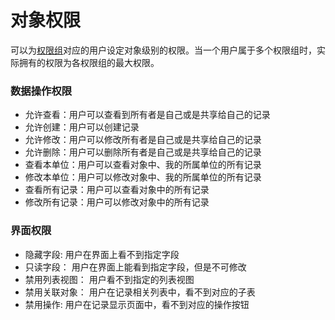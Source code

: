 对象权限
===

可以为[权限组](permission_set.md)对应的用户设定对象级别的权限。当一个用户属于多个权限组时，实际拥有的权限为各权限组的最大权限。

### 数据操作权限
- 允许查看：用户可以查看到所有者是自己或是共享给自己的记录
- 允许创建：用户可以创建记录
- 允许修改：用户可以修改所有者是自己或是共享给自己的记录
- 允许删除：用户可以删除所有者是自己或是共享给自己的记录
- 查看本单位：用户可以查看对象中、我的所属单位的所有记录
- 修改本单位：用户可以修改对象中、我的所属单位的所有记录
- 查看所有记录：用户可以查看对象中的所有记录
- 修改所有记录：用户可以修改对象中的所有记录

### 界面权限
- 隐藏字段: 用户在界面上看不到指定字段
- 只读字段： 用户在界面上能看到指定字段，但是不可修改
- 禁用列表视图： 用户看不到指定的列表视图
- 禁用关联对象： 用户在记录相关列表中，看不到对应的子表
- 禁用操作: 用户在记录显示页面中，看不到对应的操作按钮
